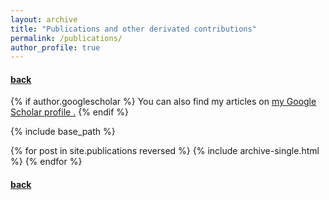 ```yaml
---
layout: archive
title: "Publications and other derivated contributions"
permalink: /publications/
author_profile: true
---
```


<!--#### [Up](#PDFCVInfoJO)-->
#### [back](../)

{% if author.googlescholar %}
  You can also find my articles on 
  <u><a href="{{author.googlescholar}}">
  my Google Scholar profile
  </a>.</u>
{% endif %}

{% include base_path %}

{% for post in site.publications reversed %}
  {% include archive-single.html %}
{% endfor %}

#### [back](../)